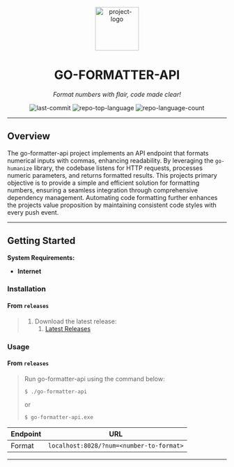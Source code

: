 <p align="center">
  <img src="https://raw.githubusercontent.com/Johnnycyan/Twitch-APIs/main/OneMoreDayIcon.svg" width="100" alt="project-logo">
</p>
<p align="center">
    <h1 align="center">GO-FORMATTER-API</h1>
</p>
<p align="center">
    <em>Format numbers with flair, code made clear!</em>
</p>
<p align="center">
	<img src="https://img.shields.io/github/last-commit/Johnnycyan/go-formatter-api?style=default&logo=git&logoColor=white&color=0080ff" alt="last-commit">
	<img src="https://img.shields.io/github/languages/top/Johnnycyan/go-formatter-api?style=default&color=0080ff" alt="repo-top-language">
	<img src="https://img.shields.io/github/languages/count/Johnnycyan/go-formatter-api?style=default&color=0080ff" alt="repo-language-count">
<p>
<p align="center">
	<!-- default option, no dependency badges. -->
</p>

<hr>

##  Overview

The go-formatter-api project implements an API endpoint that formats numerical inputs with commas, enhancing readability. By leveraging the `go-humanize` library, the codebase listens for HTTP requests, processes numeric parameters, and returns formatted results. This projects primary objective is to provide a simple and efficient solution for formatting numbers, ensuring a seamless integration through comprehensive dependency management. Automating code formatting further enhances the projects value proposition by maintaining consistent code styles with every push event.

---

##  Getting Started

**System Requirements:**

* **Internet**

###  Installation

<h4>From <code>releases</code></h4>

> 1. Download the latest release:
>     1. [Latest Releases](https://github.com/Johnnycyan/go-formatter-api/releases) 

###  Usage

<h4>From <code>releases</code></h4>

> Run go-formatter-api using the command below:
> ```console
> $ ./go-formatter-api
> ```
> or
> ```console
> $ go-formatter-api.exe
> ```
Endpoint      |     URL
------------- | -------------
Format  | `localhost:8028/?num=<number-to-format>`

---
